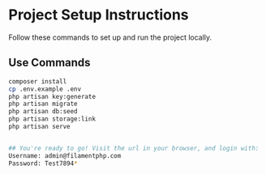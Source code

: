 # Project Setup Instructions

Follow these commands to set up and run the project locally.

## Use Commands

```bash
composer install
cp .env.example .env
php artisan key:generate
php artisan migrate
php artisan db:seed
php artisan storage:link
php artisan serve


## You're ready to go! Visit the url in your browser, and login with:
Username: admin@filamentphp.com
Password: Test7894*
